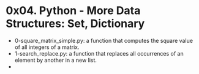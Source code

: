 # 0x04. Python - More Data Structures: Set, Dictionary

* 0-square_matrix_simple.py: a function that computes the square value of all integers of a matrix.
* 1-search_replace.py: a function that replaces all occurrences of an element by another in a new list.
* 